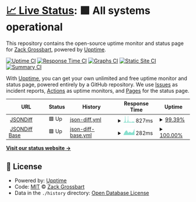 # [📈 Live Status](https://demo.upptime.js.org): <!--live status--> **🟩 All systems operational**

This repository contains the open-source uptime monitor and status page for [Zack Grossbart](http://www.zackgrossbart.com/), powered by [Upptime](https://github.com/upptime/upptime).

[![Uptime CI](https://github.com/zgrossbart/jdd-upptime/workflows/Uptime%20CI/badge.svg)](https://github.com/zgrossbart/jdd-upptime/actions?query=workflow%3A%22Uptime+CI%22)
[![Response Time CI](https://github.com/zgrossbart/jdd-upptime/workflows/Response%20Time%20CI/badge.svg)](https://github.com/zgrossbart/jdd-upptime/actions?query=workflow%3A%22Response+Time+CI%22)
[![Graphs CI](https://github.com/zgrossbart/jdd-upptime/workflows/Graphs%20CI/badge.svg)](https://github.com/zgrossbart/jdd-upptime/actions?query=workflow%3A%22Graphs+CI%22)
[![Static Site CI](https://github.com/zgrossbart/jdd-upptime/workflows/Static%20Site%20CI/badge.svg)](https://github.com/zgrossbart/jdd-upptime/actions?query=workflow%3A%22Static+Site+CI%22)
[![Summary CI](https://github.com/zgrossbart/jdd-upptime/workflows/Summary%20CI/badge.svg)](https://github.com/zgrossbart/jdd-upptime/actions?query=workflow%3A%22Summary+CI%22)

With [Upptime](https://upptime.js.org), you can get your own unlimited and free uptime monitor and status page, powered entirely by a GitHub repository. We use [Issues](https://github.com/zgrossbart/jdd-upptime/issues) as incident reports, [Actions](https://github.com/zgrossbart/jdd-upptime/actions) as uptime monitors, and [Pages](https://demo.upptime.js.org) for the status page.

<!--start: status pages-->
<!-- This summary is generated by Upptime (https://github.com/upptime/upptime) -->
<!-- Do not edit this manually, your changes will be overwritten -->
<!-- prettier-ignore -->
| URL | Status | History | Response Time | Uptime |
| --- | ------ | ------- | ------------- | ------ |
| <img alt="" src="https://jsondiff.com/favicon.ico" height="13"> [JSONDiff](https://www.jsondiff.com) | 🟩 Up | [json-diff.yml](https://github.com/zgrossbart/jdd-upptime/commits/HEAD/history/json-diff.yml) | <details><summary><img alt="Response time graph" src="./graphs/json-diff/response-time-week.png" height="20"> 827ms</summary><br><a href="https://zgrossbart.github.io/jdd-upptime/history/json-diff"><img alt="Response time 809" src="https://img.shields.io/endpoint?url=https%3A%2F%2Fraw.githubusercontent.com%2Fzgrossbart%2Fjdd-upptime%2FHEAD%2Fapi%2Fjson-diff%2Fresponse-time.json"></a><br><a href="https://zgrossbart.github.io/jdd-upptime/history/json-diff"><img alt="24-hour response time 626" src="https://img.shields.io/endpoint?url=https%3A%2F%2Fraw.githubusercontent.com%2Fzgrossbart%2Fjdd-upptime%2FHEAD%2Fapi%2Fjson-diff%2Fresponse-time-day.json"></a><br><a href="https://zgrossbart.github.io/jdd-upptime/history/json-diff"><img alt="7-day response time 827" src="https://img.shields.io/endpoint?url=https%3A%2F%2Fraw.githubusercontent.com%2Fzgrossbart%2Fjdd-upptime%2FHEAD%2Fapi%2Fjson-diff%2Fresponse-time-week.json"></a><br><a href="https://zgrossbart.github.io/jdd-upptime/history/json-diff"><img alt="30-day response time 1025" src="https://img.shields.io/endpoint?url=https%3A%2F%2Fraw.githubusercontent.com%2Fzgrossbart%2Fjdd-upptime%2FHEAD%2Fapi%2Fjson-diff%2Fresponse-time-month.json"></a><br><a href="https://zgrossbart.github.io/jdd-upptime/history/json-diff"><img alt="1-year response time 809" src="https://img.shields.io/endpoint?url=https%3A%2F%2Fraw.githubusercontent.com%2Fzgrossbart%2Fjdd-upptime%2FHEAD%2Fapi%2Fjson-diff%2Fresponse-time-year.json"></a></details> | <details><summary><a href="https://zgrossbart.github.io/jdd-upptime/history/json-diff">99.39%</a></summary><a href="https://zgrossbart.github.io/jdd-upptime/history/json-diff"><img alt="All-time uptime 99.68%" src="https://img.shields.io/endpoint?url=https%3A%2F%2Fraw.githubusercontent.com%2Fzgrossbart%2Fjdd-upptime%2FHEAD%2Fapi%2Fjson-diff%2Fuptime.json"></a><br><a href="https://zgrossbart.github.io/jdd-upptime/history/json-diff"><img alt="24-hour uptime 99.53%" src="https://img.shields.io/endpoint?url=https%3A%2F%2Fraw.githubusercontent.com%2Fzgrossbart%2Fjdd-upptime%2FHEAD%2Fapi%2Fjson-diff%2Fuptime-day.json"></a><br><a href="https://zgrossbart.github.io/jdd-upptime/history/json-diff"><img alt="7-day uptime 99.39%" src="https://img.shields.io/endpoint?url=https%3A%2F%2Fraw.githubusercontent.com%2Fzgrossbart%2Fjdd-upptime%2FHEAD%2Fapi%2Fjson-diff%2Fuptime-week.json"></a><br><a href="https://zgrossbart.github.io/jdd-upptime/history/json-diff"><img alt="30-day uptime 99.45%" src="https://img.shields.io/endpoint?url=https%3A%2F%2Fraw.githubusercontent.com%2Fzgrossbart%2Fjdd-upptime%2FHEAD%2Fapi%2Fjson-diff%2Fuptime-month.json"></a><br><a href="https://zgrossbart.github.io/jdd-upptime/history/json-diff"><img alt="1-year uptime 99.68%" src="https://img.shields.io/endpoint?url=https%3A%2F%2Fraw.githubusercontent.com%2Fzgrossbart%2Fjdd-upptime%2FHEAD%2Fapi%2Fjson-diff%2Fuptime-year.json"></a></details>
| <img alt="" src="https://jsondiff.com/favicon.ico" height="13"> [JSONDiff Base](https://jsondiff.com) | 🟩 Up | [json-diff-base.yml](https://github.com/zgrossbart/jdd-upptime/commits/HEAD/history/json-diff-base.yml) | <details><summary><img alt="Response time graph" src="./graphs/json-diff-base/response-time-week.png" height="20"> 282ms</summary><br><a href="https://zgrossbart.github.io/jdd-upptime/history/json-diff-base"><img alt="Response time 852" src="https://img.shields.io/endpoint?url=https%3A%2F%2Fraw.githubusercontent.com%2Fzgrossbart%2Fjdd-upptime%2FHEAD%2Fapi%2Fjson-diff-base%2Fresponse-time.json"></a><br><a href="https://zgrossbart.github.io/jdd-upptime/history/json-diff-base"><img alt="24-hour response time 505" src="https://img.shields.io/endpoint?url=https%3A%2F%2Fraw.githubusercontent.com%2Fzgrossbart%2Fjdd-upptime%2FHEAD%2Fapi%2Fjson-diff-base%2Fresponse-time-day.json"></a><br><a href="https://zgrossbart.github.io/jdd-upptime/history/json-diff-base"><img alt="7-day response time 282" src="https://img.shields.io/endpoint?url=https%3A%2F%2Fraw.githubusercontent.com%2Fzgrossbart%2Fjdd-upptime%2FHEAD%2Fapi%2Fjson-diff-base%2Fresponse-time-week.json"></a><br><a href="https://zgrossbart.github.io/jdd-upptime/history/json-diff-base"><img alt="30-day response time 1492" src="https://img.shields.io/endpoint?url=https%3A%2F%2Fraw.githubusercontent.com%2Fzgrossbart%2Fjdd-upptime%2FHEAD%2Fapi%2Fjson-diff-base%2Fresponse-time-month.json"></a><br><a href="https://zgrossbart.github.io/jdd-upptime/history/json-diff-base"><img alt="1-year response time 852" src="https://img.shields.io/endpoint?url=https%3A%2F%2Fraw.githubusercontent.com%2Fzgrossbart%2Fjdd-upptime%2FHEAD%2Fapi%2Fjson-diff-base%2Fresponse-time-year.json"></a></details> | <details><summary><a href="https://zgrossbart.github.io/jdd-upptime/history/json-diff-base">100.00%</a></summary><a href="https://zgrossbart.github.io/jdd-upptime/history/json-diff-base"><img alt="All-time uptime 99.47%" src="https://img.shields.io/endpoint?url=https%3A%2F%2Fraw.githubusercontent.com%2Fzgrossbart%2Fjdd-upptime%2FHEAD%2Fapi%2Fjson-diff-base%2Fuptime.json"></a><br><a href="https://zgrossbart.github.io/jdd-upptime/history/json-diff-base"><img alt="24-hour uptime 100.00%" src="https://img.shields.io/endpoint?url=https%3A%2F%2Fraw.githubusercontent.com%2Fzgrossbart%2Fjdd-upptime%2FHEAD%2Fapi%2Fjson-diff-base%2Fuptime-day.json"></a><br><a href="https://zgrossbart.github.io/jdd-upptime/history/json-diff-base"><img alt="7-day uptime 100.00%" src="https://img.shields.io/endpoint?url=https%3A%2F%2Fraw.githubusercontent.com%2Fzgrossbart%2Fjdd-upptime%2FHEAD%2Fapi%2Fjson-diff-base%2Fuptime-week.json"></a><br><a href="https://zgrossbart.github.io/jdd-upptime/history/json-diff-base"><img alt="30-day uptime 98.86%" src="https://img.shields.io/endpoint?url=https%3A%2F%2Fraw.githubusercontent.com%2Fzgrossbart%2Fjdd-upptime%2FHEAD%2Fapi%2Fjson-diff-base%2Fuptime-month.json"></a><br><a href="https://zgrossbart.github.io/jdd-upptime/history/json-diff-base"><img alt="1-year uptime 99.47%" src="https://img.shields.io/endpoint?url=https%3A%2F%2Fraw.githubusercontent.com%2Fzgrossbart%2Fjdd-upptime%2FHEAD%2Fapi%2Fjson-diff-base%2Fuptime-year.json"></a></details>

<!--end: status pages-->

[**Visit our status website →**](https://demo.upptime.js.org)

## 📄 License

- Powered by: [Upptime](https://github.com/upptime/upptime)
- Code: [MIT](./LICENSE) © [Zack Grossbart](http://www.zackgrossbart.com/)
- Data in the `./history` directory: [Open Database License](https://opendatacommons.org/licenses/odbl/1-0/)
